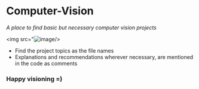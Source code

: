 # Computer-Vision

*A place to find basic but necessary computer vision projects*

<img src="![image](https://user-images.githubusercontent.com/57945364/213918618-22658ba5-34ab-4974-84ee-b3fd26c194d0.png)/>

* Find the project topics as the file names
* Explanations and recommendations wherever necessary, are mentioned in the code as comments

### Happy visioning =)
